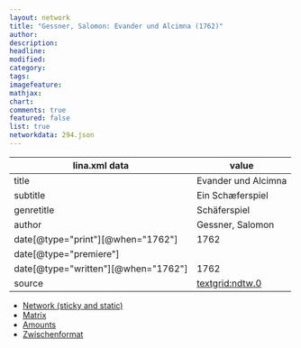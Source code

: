 ```yaml
---
layout: network
title: "Gessner, Salomon: Evander und Alcimna (1762)"
author:
description:
headline:
modified:
category:
tags:
imagefeature: 
mathjax: 
chart: 
comments: true
featured: false
list: true
networkdata: 294.json
---
```

lina.xml data  | value
------------- | -------------
title|Evander und Alcimna
subtitle|Ein Schæferspiel
genretitle|Schäferspiel
author|Gessner, Salomon
date[@type="print"][@when="1762"]|1762
date[@type="premiere"]|
date[@type="written"][@when="1762"]|1762
source|[textgrid:ndtw.0](https://textgridlab.org/1.0/tgcrud-public/rest/textgrid:ndtw.0/data)



* [Network (sticky and static)](/linas/network294)
* [Matrix](/linas/matrix294)
* [Amounts](/linas/amount294)
* [Zwischenformat](/linas/lina294 )
